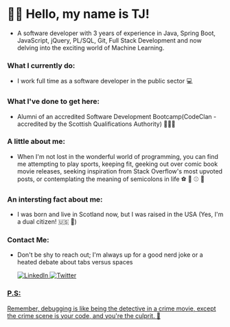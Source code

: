 # 👋🏽 Hello, my name is TJ! 
- A software developer with 3 years of experience in Java, Spring Boot, JavaScript, jQuery, PL/SQL, Git, Full Stack Development and now delving into the exciting world of Machine Learning.

### What I currently do:
- I work full time as a software developer in the public sector 💻

### What I've done to get here:
- Alumni of an accredited Software Development Bootcamp(CodeClan - accredited by the Scottish Qualifications Authority) 🧑🏽‍🎓

### A little about me:
- When I'm not lost in the wonderful world of programming, you can find me attempting to play sports, keeping fit, geeking out over comic book movie releases, seeking inspiration from Stack Overflow's most upvoted posts, or contemplating the meaning of semicolons in life ⚽ 🏈 ⚾ 🏀 

### An intersting fact about me:
- I was born and live in Scotland now, but I was raised in the USA (Yes, I'm a dual citizen! 🇺🇸 🏴) 

### Contact Me:
- Don't be shy to reach out; I'm always up for a good nerd joke or a heated debate about tabs versus spaces 

  <a href="https://www.linkedin.com/in/tjp206/">![LinkedIn](https://img.shields.io/badge/linkedin-%230077B5.svg?style=for-the-badge&logo=linkedin&logoColor=white)
  <a href="https://twitter.com/codename_tj">![Twitter](https://img.shields.io/badge/Twitter-%231DA1F2.svg?style=for-the-badge&logo=Twitter&logoColor=white)

### P.S:
Remember, debugging is like being the detective in a crime movie, except the crime scene is your code, and you're the culprit. 👀
